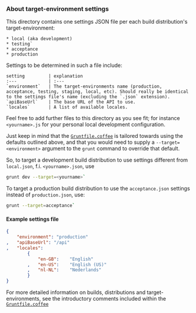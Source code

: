 ### About target-environment settings

This directory contains one settings JSON file per each build distribution's target-environment:

    * local (aka development)
    * testing`
    * acceptance
    * production

Settings to be determined in such a file include:

    setting         | explanation
    :---            | :---
    `environment`   | The target-environments name (production, acceptance, testing, staging, local, etc). Should really be identical to the settings file's name (excluding the `.json` extension).
    `apiBaseUrl`    | The base URL of the API to use.
    `locales`       | A list of available locales.

Feel free to add further files to this directory as you see fit; for instance `<yourname>.js` for your personal local development configuration.

Just keep in mind that the [`Gruntfile.coffee`](../Gruntfile.coffee) is tailored towards using the defaults outlined above, and that you would need to supply a
`--target=<environment>` argument to the `grunt` command to override that default.

So, to target a development build distribution to use settings different from `local.json`, f.i. `<yourname>.json`, use

```sh
grunt dev --target=<yourname>`
```

To target a production build distribution to use the `acceptance.json` settings instead of `production.json`, use:

```sh
grunt --target=acceptance`
```

#### Example settings file

```json
{
    "environment": "production"
,   "apiBaseUrl": "/api"
,   "locales":
        {
            "en-GB":    "English"
        ,   "en-US":    "English (US)"
        ,   "nl-NL":    "Nederlands"
        }
}
```

For more detailed information on builds, distributions and target-environments, see the introductory comments included within the
[`Gruntfile.coffee`](../Grunfile.coffee)
